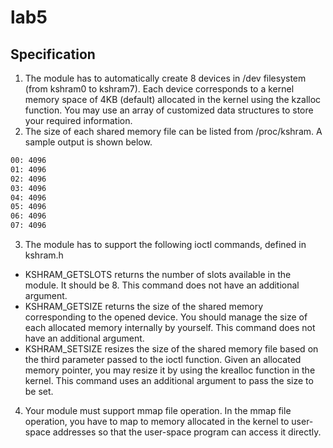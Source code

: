 # lab5
## Specification
1. The module has to automatically create 8 devices in /dev filesystem (from kshram0 to kshram7). Each device corresponds to a kernel memory space of 4KB (default) allocated in the kernel using the kzalloc function. You may use an array of customized data structures to store your required information.
2. The size of each shared memory file can be listed from /proc/kshram. A sample output is shown below.

```bash
00: 4096
01: 4096
02: 4096
03: 4096
04: 4096
05: 4096
06: 4096
07: 4096
```

3. The module has to support the following ioctl commands, defined in kshram.h
*  KSHRAM_GETSLOTS returns the number of slots available in the module. It should be 8. This command does not have an additional argument.
* KSHRAM_GETSIZE returns the size of the shared memory corresponding to the opened device. You should manage the size of each allocated memory internally by yourself. This command does not have an additional argument.
* KSHRAM_SETSIZE resizes the size of the shared memory file based on the third parameter passed to the ioctl function. Given an allocated memory pointer, you may resize it by using the krealloc function in the kernel. This command uses an additional argument to pass the size to be set.
4. Your module must support mmap file operation. In the mmap file operation, you have to map to memory allocated in the kernel to user-space addresses so that the user-space program can access it directly.